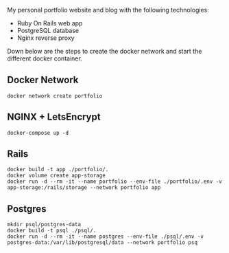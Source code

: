 My personal portfolio website and blog with the following technologies:
- Ruby On Rails web app
- PostgreSQL database
- Nginx reverse proxy

Down below are the steps to create the docker network and start the different docker container.

## Docker Network
```shell
docker network create portfolio
```

## NGINX + LetsEncrypt
```shell
docker-compose up -d
```

## Rails
```shell
docker build -t app ./portfolio/.
docker volume create app-storage
docker run -d --rm -it --name portfolio --env-file ./portfolio/.env -v app-storage:/rails/storage --network portfolio app
```

## Postgres
```shell
mkdir psql/postgres-data
docker build -t psql ./psql/.
docker run -d --rm -it --name postgres --env-file ./psql/.env -v postgres-data:/var/lib/postgresql/data --network portfolio psq
```
